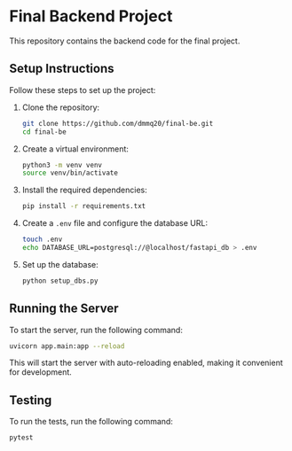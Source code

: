 # Final Backend Project

This repository contains the backend code for the final project.

## Setup Instructions

Follow these steps to set up the project:

1. Clone the repository:

   ```bash
   git clone https://github.com/dmmq20/final-be.git
   cd final-be
   ```

2. Create a virtual environment:

   ```bash
   python3 -m venv venv
   source venv/bin/activate
   ```

3. Install the required dependencies:

   ```bash
   pip install -r requirements.txt
   ```

4. Create a `.env` file and configure the database URL:

   ```bash
   touch .env
   echo DATABASE_URL=postgresql://@localhost/fastapi_db > .env
   ```

5. Set up the database:

   ```bash
   python setup_dbs.py
   ```

## Running the Server

To start the server, run the following command:

```bash
uvicorn app.main:app --reload
```

This will start the server with auto-reloading enabled, making it convenient for development.

## Testing

To run the tests, run the following command:

```bash
pytest
```
